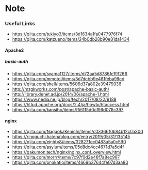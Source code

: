 Note
===



### Useful Links


- https://qiita.com/tukiyo3/items/3d1634a1fa0477976f74
- https://qiita.com/katzueno/items/24b0db28b90e81da1434


#### Apache2

##### basic-auth
- https://qiita.com/syama1127/items/d72aa5d8786fe19f26ff
- https://qiita.com/mmotoi/items/5d7dcbb9e461feba98cd
- https://qiita.com/shell/items/5606d37a802e39479036
- http://mzgkworks.com/post/apache-basic-auth/
- http://library.denet.ad.jp/2014/06/apache-1.html
- https://www.nedia.ne.jp/blog/tech/2017/08/22/9188
- https://httpd.apache.org/docs/2.4/ja/howto/htaccess.html
- https://qiita.com/kansiho/items/f56115d0cf98d078c397


#### nginx
- https://qiita.com/NagaokaKenichi/items/c03366f0b84b12c0a30d
- https://rinoguchi.hatenablog.com/entry/2019/05/31/135145
- https://qiita.com/eighty8/items/328271ec0483a5a0c590
- https://qiita.com/asylum/items/05d8dc4cc4671d7a5d4f
- https://gakumon.tech/nginx/nginx_conf_overview.html
- https://qiita.com/morrr/items/7c97f0d2e46f7a8ec967
- https://qiita.com/onokatio/items/4669b37644fe07d3aa80

